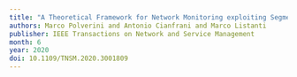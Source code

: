 ```yaml
---
title: "A Theoretical Framework for Network Monitoring exploiting Segment Routing counters"
authors: Marco Polverini and Antonio Cianfrani and Marco Listanti
publisher: IEEE Transactions on Network and Service Management
month: 6
year: 2020
doi: 10.1109/TNSM.2020.3001809
---
```

